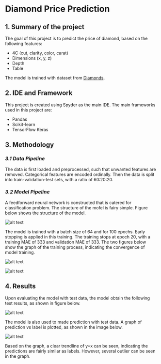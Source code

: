 # Diamond Price Prediction

## 1. Summary of the project
The goal of this project is to predict the price of diamond, based on the following features:
- 4C (cut, clarity, color, carat)
- Dimensions (x, y, z)
- Depth
- Table

The model is trained with dataset from [Diamonds](https://www.kaggle.com/datasets/shivam2503/diamonds).

## 2. IDE and Framework
This project is created using Spyder as the main IDE. The main frameworks used in this project are:
- Pandas
- Scikit-learn
- TensorFlow Keras

## 3. Methodology

### _3.1 Data Pipeline_
The data is first loaded and preprocessed, such that unwanted features are removed. Categorical features are encoded ordinally. 
Then the data is split into train-validation-test sets, with a ratio of 60:20:20.

### _3.2 Model Pipeline_
A feedforward neural network is constructed that is catered for classification problem. The structure of the mofel is fairy simple. 
Figure below shows the structure of the model.

![alt text](https://github.com/paan234/ai05-test-repo/blob/master/Image/model.png)

The model is trained with a batch size of 64 and for 100 epochs. Early stopping is applied in this training. 
The training stops at epoch 20, with a training MAE of 333 and validation MAE of 333. The two figures below show the graph of the training process,
indicating the convergence of model training.

![alt text](https://github.com/paan234/ai05-test-repo/blob/master/Image/Loss_graph.png)

![alt text](https://github.com/paan234/ai05-test-repo/blob/master/Image/Accuracy_graph.png)

## 4. Results
Upon evaluating the model with test data, the model obtain the following test results, as shown in figure below.

![alt text](https://github.com/paan234/ai05-test-repo/blob/master/Image/Test_result.jpg)

The model is also used to made prediction with test data. A graph of prediction vs label is plotted, as shown in the image below.

![alt text](https://github.com/paan234/ai05-test-repo/blob/master/Image/Test_result.jpg)

Based on the graph, a clear trendline of y=x can be seen, indicating the predictions are fairly similar as labels.
However, several outlier can be seen in the graph.
